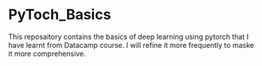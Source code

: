 # PyToch_Basics
This reposaitory contains the basics of deep learning using pytorch that I have learnt from Datacamp course. I will refine it more frequently to maske it more comprehensive.
